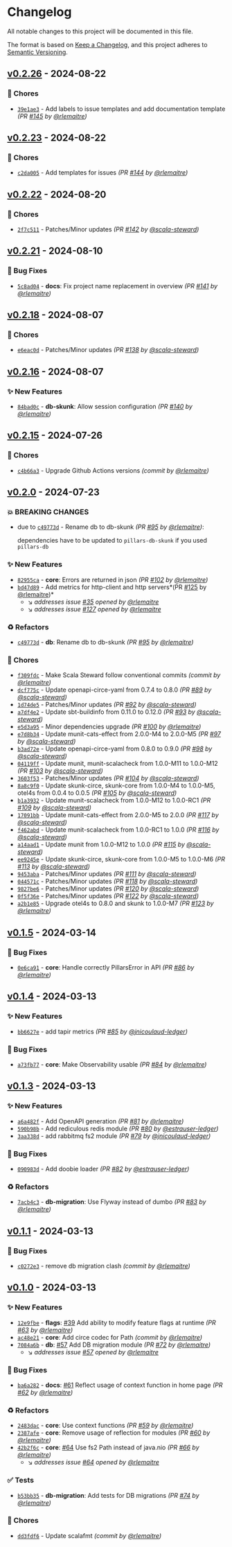 # Changelog
All notable changes to this project will be documented in this file.

The format is based on [Keep a Changelog](https://keepachangelog.com/en/1.0.0/),
and this project adheres to [Semantic Versioning](https://semver.org/spec/v2.0.0.html).

## [v0.2.26] - 2024-08-22
### :wrench: Chores
- [`39e1ae3`](https://github.com/rlemaitre/pillars/commit/39e1ae33154d9430f9c745038c0c3daa63f67293) - Add labels to issue templates and add documentation template *(PR [#145](https://github.com/rlemaitre/pillars/pull/145) by [@rlemaitre](https://github.com/rlemaitre))*


## [v0.2.23] - 2024-08-22
### :wrench: Chores
- [`c2da005`](https://github.com/rlemaitre/pillars/commit/c2da00542b0cd52e9d864f738e506957909b1080) - Add templates for issues *(PR [#144](https://github.com/rlemaitre/pillars/pull/144) by [@rlemaitre](https://github.com/rlemaitre))*


## [v0.2.22] - 2024-08-20
### :wrench: Chores
- [`2f7c511`](https://github.com/rlemaitre/pillars/commit/2f7c51169e15a0fca376c9818147a261c8997f6b) - Patches/Minor updates *(PR [#142](https://github.com/rlemaitre/pillars/pull/142) by [@scala-steward](https://github.com/scala-steward))*


## [v0.2.21] - 2024-08-10
### :bug: Bug Fixes
- [`5c8ad04`](https://github.com/rlemaitre/pillars/commit/5c8ad042e83b2c676a10635bf8f07957bbb8e1ef) - **docs**: Fix project name replacement in overview *(PR [#141](https://github.com/rlemaitre/pillars/pull/141) by [@rlemaitre](https://github.com/rlemaitre))*


## [v0.2.18] - 2024-08-07
### :wrench: Chores
- [`e6eac0d`](https://github.com/rlemaitre/pillars/commit/e6eac0de122d0410e7c0fef2cd0df0169ac4fa1f) - Patches/Minor updates *(PR [#138](https://github.com/rlemaitre/pillars/pull/138) by [@scala-steward](https://github.com/scala-steward))*


## [v0.2.16] - 2024-08-07
### :sparkles: New Features
- [`84bad0c`](https://github.com/rlemaitre/pillars/commit/84bad0c12adf4f6aea9f3954861c2f9d10237a5b) - **db-skunk**: Allow session configuration *(PR [#140](https://github.com/rlemaitre/pillars/pull/140) by [@rlemaitre](https://github.com/rlemaitre))*


## [v0.2.15] - 2024-07-26
### :wrench: Chores
- [`c4b66a3`](https://github.com/rlemaitre/pillars/commit/c4b66a34aedae06b58c21fcf1d191c3961248f4f) - Upgrade Github Actions versions *(commit by [@rlemaitre](https://github.com/rlemaitre))*


## [v0.2.0] - 2024-07-23
### :boom: BREAKING CHANGES
- due to [`c49773d`](https://github.com/rlemaitre/pillars/commit/c49773de50b466bfb5769f61fba0141932df0b19) - Rename db to db-skunk *(PR [#95](https://github.com/rlemaitre/pillars/pull/95) by [@rlemaitre](https://github.com/rlemaitre))*:

  dependencies have to be updated to `pillars-db-skunk` if you used `pillars-db`


### :sparkles: New Features
- [`82955ca`](https://github.com/rlemaitre/pillars/commit/82955ca34d66dbee8586b542a9e95fed2ecdc879) - **core**: Errors are returned in json *(PR [#102](https://github.com/rlemaitre/pillars/pull/102) by [@rlemaitre](https://github.com/rlemaitre))*
- [`bd47d89`](https://github.com/rlemaitre/pillars/commit/bd47d8968ea5262b2f0f57fc97bf18aabceac3a8) - Add metrics for http-client and http servers*(PR [#125](https://github.com/rlemaitre/pillars/pull/125) by [@rlemaitre](https://github.com/rlemaitre))*
  - :arrow_lower_right: *addresses issue [#35](https://github.com/rlemaitre/pillars/issues/35) opened by [@rlemaitre](https://github.com/rlemaitre)*
  - :arrow_lower_right: *addresses issue [#127](https://github.com/rlemaitre/pillars/issues/127) opened by [@rlemaitre](https://github.com/rlemaitre)*

### :recycle: Refactors
- [`c49773d`](https://github.com/rlemaitre/pillars/commit/c49773de50b466bfb5769f61fba0141932df0b19) - **db**: Rename db to db-skunk *(PR [#95](https://github.com/rlemaitre/pillars/pull/95) by [@rlemaitre](https://github.com/rlemaitre))*

### :wrench: Chores
- [`f309fdc`](https://github.com/rlemaitre/pillars/commit/f309fdc203e8b4c9eae3fb9d7a46ecc23ac1da8c) - Make Scala Steward follow conventional commits *(commit by [@rlemaitre](https://github.com/rlemaitre))*
- [`dcf775c`](https://github.com/rlemaitre/pillars/commit/dcf775c5f2db75891d8939e222a1def845d86b6c) - Update openapi-circe-yaml from 0.7.4 to 0.8.0 *(PR [#89](https://github.com/rlemaitre/pillars/pull/89) by [@scala-steward](https://github.com/scala-steward))*
- [`1d74de5`](https://github.com/rlemaitre/pillars/commit/1d74de5c449aaab1222dc770353acd98d42f5f1f) - Patches/Minor updates *(PR [#92](https://github.com/rlemaitre/pillars/pull/92) by [@scala-steward](https://github.com/scala-steward))*
- [`a7df4e2`](https://github.com/rlemaitre/pillars/commit/a7df4e2a68baa0120cb4dd91ac05bcb46014e721) - Update sbt-buildinfo from 0.11.0 to 0.12.0 *(PR [#93](https://github.com/rlemaitre/pillars/pull/93) by [@scala-steward](https://github.com/scala-steward))*
- [`e5d3a95`](https://github.com/rlemaitre/pillars/commit/e5d3a95ea32557a33424cb7e36346fa66ef8351d) - Minor dependencies upgrade *(PR [#100](https://github.com/rlemaitre/pillars/pull/100) by [@rlemaitre](https://github.com/rlemaitre))*
- [`e7d8b34`](https://github.com/rlemaitre/pillars/commit/e7d8b34f89a093238456d6f16b25f73bd514bd9f) - Update munit-cats-effect from 2.0.0-M4 to 2.0.0-M5 *(PR [#97](https://github.com/rlemaitre/pillars/pull/97) by [@scala-steward](https://github.com/scala-steward))*
- [`b3ad72e`](https://github.com/rlemaitre/pillars/commit/b3ad72e37827b48fee9728c83209cdfdf9bda2c8) - Update openapi-circe-yaml from 0.8.0 to 0.9.0 *(PR [#98](https://github.com/rlemaitre/pillars/pull/98) by [@scala-steward](https://github.com/scala-steward))*
- [`04119ff`](https://github.com/rlemaitre/pillars/commit/04119ff3e81a994479e8875b01c7f20238f85db9) - Update munit, munit-scalacheck from 1.0.0-M11 to 1.0.0-M12 *(PR [#103](https://github.com/rlemaitre/pillars/pull/103) by [@scala-steward](https://github.com/scala-steward))*
- [`3603f53`](https://github.com/rlemaitre/pillars/commit/3603f53ba1ea2178e3285a2fefae5b0660e1a766) - Patches/Minor updates *(PR [#104](https://github.com/rlemaitre/pillars/pull/104) by [@scala-steward](https://github.com/scala-steward))*
- [`8a8c9f0`](https://github.com/rlemaitre/pillars/commit/8a8c9f0f75c3f6d6f5ebfb59ea7e02d3edb5b283) - Update skunk-circe, skunk-core from 1.0.0-M4 to 1.0.0-M5, otel4s from 0.0.4 to 0.0.5 *(PR [#105](https://github.com/rlemaitre/pillars/pull/105) by [@scala-steward](https://github.com/scala-steward))*
- [`b1a3932`](https://github.com/rlemaitre/pillars/commit/b1a393272859ed72f84f495e0c86233ab67998ee) - Update munit-scalacheck from 1.0.0-M12 to 1.0.0-RC1 *(PR [#109](https://github.com/rlemaitre/pillars/pull/109) by [@scala-steward](https://github.com/scala-steward))*
- [`17091bb`](https://github.com/rlemaitre/pillars/commit/17091bb3f0d70db12b5c315f8d1a057ad37b00f1) - Update munit-cats-effect from 2.0.0-M5 to 2.0.0 *(PR [#117](https://github.com/rlemaitre/pillars/pull/117) by [@scala-steward](https://github.com/scala-steward))*
- [`f462abd`](https://github.com/rlemaitre/pillars/commit/f462abd6573bb50317bd9d89a2afd1c760b297c6) - Update munit-scalacheck from 1.0.0-RC1 to 1.0.0 *(PR [#116](https://github.com/rlemaitre/pillars/pull/116) by [@scala-steward](https://github.com/scala-steward))*
- [`a14aad1`](https://github.com/rlemaitre/pillars/commit/a14aad1b54685a311f17ae1c6893421a6617e986) - Update munit from 1.0.0-M12 to 1.0.0 *(PR [#115](https://github.com/rlemaitre/pillars/pull/115) by [@scala-steward](https://github.com/scala-steward))*
- [`ee9245e`](https://github.com/rlemaitre/pillars/commit/ee9245e96871b61895bc30065871cc52426ca3d0) - Update skunk-circe, skunk-core from 1.0.0-M5 to 1.0.0-M6 *(PR [#113](https://github.com/rlemaitre/pillars/pull/113) by [@scala-steward](https://github.com/scala-steward))*
- [`9453aba`](https://github.com/rlemaitre/pillars/commit/9453aba6c44b8500bf20c250809db3c00370d22d) - Patches/Minor updates *(PR [#111](https://github.com/rlemaitre/pillars/pull/111) by [@scala-steward](https://github.com/scala-steward))*
- [`044571c`](https://github.com/rlemaitre/pillars/commit/044571cf2899d1c8db474fac9873d931b13e5482) - Patches/Minor updates *(PR [#118](https://github.com/rlemaitre/pillars/pull/118) by [@scala-steward](https://github.com/scala-steward))*
- [`9827be6`](https://github.com/rlemaitre/pillars/commit/9827be6c442a6d32047b6b5509cda42ac1e2668f) - Patches/Minor updates *(PR [#120](https://github.com/rlemaitre/pillars/pull/120) by [@scala-steward](https://github.com/scala-steward))*
- [`0f5f36e`](https://github.com/rlemaitre/pillars/commit/0f5f36e3c8bb4c6d700f3ceee183a20acb93a30e) - Patches/Minor updates *(PR [#122](https://github.com/rlemaitre/pillars/pull/122) by [@scala-steward](https://github.com/scala-steward))*
- [`a2b1e85`](https://github.com/rlemaitre/pillars/commit/a2b1e85ce85e7f2ffee9b0b9223d4e4a29e73651) - Upgrade otel4s to 0.8.0 and skunk to 1.0.0-M7 *(PR [#123](https://github.com/rlemaitre/pillars/pull/123) by [@rlemaitre](https://github.com/rlemaitre))*


## [v0.1.5] - 2024-03-14
### :bug: Bug Fixes
- [`0e6ca91`](https://github.com/rlemaitre/pillars/commit/0e6ca91e41507bbd46e5e549f71b1ca85d02d59b) - **core**: Handle correctly PillarsError in API *(PR [#86](https://github.com/rlemaitre/pillars/pull/86) by [@rlemaitre](https://github.com/rlemaitre))*


## [v0.1.4] - 2024-03-13
### :sparkles: New Features
- [`bb6627e`](https://github.com/rlemaitre/pillars/commit/bb6627e234a0b5fdc6c7eb5189261d0f5a85f531) - add tapir metrics *(PR [#85](https://github.com/rlemaitre/pillars/pull/85) by [@jnicoulaud-ledger](https://github.com/jnicoulaud-ledger))*

### :bug: Bug Fixes
- [`a73fb77`](https://github.com/rlemaitre/pillars/commit/a73fb77bb9990c81fe6bf55435335cd3d32d8c26) - **core**: Make Observability usable *(PR [#84](https://github.com/rlemaitre/pillars/pull/84) by [@rlemaitre](https://github.com/rlemaitre))*


## [v0.1.3] - 2024-03-13
### :sparkles: New Features
- [`a6a482f`](https://github.com/rlemaitre/pillars/commit/a6a482f17696b1e4965d69c0e7e905275d3482bd) - Add OpenAPI generation *(PR [#81](https://github.com/rlemaitre/pillars/pull/81) by [@rlemaitre](https://github.com/rlemaitre))*
- [`590b98b`](https://github.com/rlemaitre/pillars/commit/590b98b3d42687eeb743235a7a27e2cc0e5ecd52) - Add rediculous redis module *(PR [#80](https://github.com/rlemaitre/pillars/pull/80) by [@estrauser-ledger](https://github.com/estrauser-ledger))*
- [`3aa338d`](https://github.com/rlemaitre/pillars/commit/3aa338d66cc6db80ebfa0a0b14a4acff5e2e2c54) - add rabbitmq fs2 module *(PR [#79](https://github.com/rlemaitre/pillars/pull/79) by [@jnicoulaud-ledger](https://github.com/jnicoulaud-ledger))*

### :bug: Bug Fixes
- [`090983d`](https://github.com/rlemaitre/pillars/commit/090983dfc83093367a4b18a9ebb7448e973400d0) - Add doobie loader *(PR [#82](https://github.com/rlemaitre/pillars/pull/82) by [@estrauser-ledger](https://github.com/estrauser-ledger))*

### :recycle: Refactors
- [`7acb4c3`](https://github.com/rlemaitre/pillars/commit/7acb4c34a8ebc49b71dba7c7398b86c95e9116f4) - **db-migration**: Use Flyway instead of dumbo *(PR [#83](https://github.com/rlemaitre/pillars/pull/83) by [@rlemaitre](https://github.com/rlemaitre))*


## [v0.1.1] - 2024-03-13
### :bug: Bug Fixes
- [`c0272e3`](https://github.com/rlemaitre/pillars/commit/c0272e3e8e68a48125955641e760f78e15670cdb) - remove db migration clash *(commit by [@rlemaitre](https://github.com/rlemaitre))*


## [v0.1.0] - 2024-03-13
### :sparkles: New Features
- [`12e9fbe`](https://github.com/rlemaitre/pillars/commit/12e9fbea5a902d1ac9b3e53164fdd50fa011f30a) - **flags**: [#39](https://github.com/rlemaitre/pillars/pull/39) Add ability to modify feature flags at runtime *(PR [#63](https://github.com/rlemaitre/pillars/pull/63) by [@rlemaitre](https://github.com/rlemaitre))*
- [`ac48e21`](https://github.com/rlemaitre/pillars/commit/ac48e216e447d911827a2f405d1c83ae2e20a91b) - **core**: Add circe codec for Path *(commit by [@rlemaitre](https://github.com/rlemaitre))*
- [`7084a6b`](https://github.com/rlemaitre/pillars/commit/7084a6bb9d4fa2350d27ac67b57fe9297a8406d1) - **db**: [#57](https://github.com/rlemaitre/pillars/pull/57) Add DB migration module *(PR [#72](https://github.com/rlemaitre/pillars/pull/72) by [@rlemaitre](https://github.com/rlemaitre))*
  - :arrow_lower_right: *addresses issue [#57](https://github.com/rlemaitre/pillars/issues/57) opened by [@rlemaitre](https://github.com/rlemaitre)*

### :bug: Bug Fixes
- [`ba6a282`](https://github.com/rlemaitre/pillars/commit/ba6a282db2715678a0a5cd680ead3cb53d18fb87) - **docs**: [#61](https://github.com/rlemaitre/pillars/pull/61) Reflect usage of context function in home page *(PR [#62](https://github.com/rlemaitre/pillars/pull/62) by [@rlemaitre](https://github.com/rlemaitre))*

### :recycle: Refactors
- [`2483dac`](https://github.com/rlemaitre/pillars/commit/2483dacba2ee2b1a250456c5b83052445f630cc9) - **core**: Use context functions *(PR [#59](https://github.com/rlemaitre/pillars/pull/59) by [@rlemaitre](https://github.com/rlemaitre))*
- [`2387afe`](https://github.com/rlemaitre/pillars/commit/2387afed7d06edd009dcd0808e897f4ecf7acbcb) - **core**: Remove usage of reflection for modules *(PR [#60](https://github.com/rlemaitre/pillars/pull/60) by [@rlemaitre](https://github.com/rlemaitre))*
- [`42b2f6c`](https://github.com/rlemaitre/pillars/commit/42b2f6c90481a65db09381a68b5be28aacbe264f) - **core**: [#64](https://github.com/rlemaitre/pillars/pull/64) Use fs2 Path instead of java.nio *(PR [#66](https://github.com/rlemaitre/pillars/pull/66) by [@rlemaitre](https://github.com/rlemaitre))*
  - :arrow_lower_right: *addresses issue [#64](https://github.com/rlemaitre/pillars/issues/64) opened by [@rlemaitre](https://github.com/rlemaitre)*

### :white_check_mark: Tests
- [`b53bb35`](https://github.com/rlemaitre/pillars/commit/b53bb354b761e4006543a90a174b060e351d1e1f) - **db-migration**: Add tests for DB migrations *(PR [#74](https://github.com/rlemaitre/pillars/pull/74) by [@rlemaitre](https://github.com/rlemaitre))*

### :wrench: Chores
- [`dd3fdf6`](https://github.com/rlemaitre/pillars/commit/dd3fdf6348f8a893d4f6f2e75f957c7fb7023f76) - Update scalafmt *(commit by [@rlemaitre](https://github.com/rlemaitre))*


[v0.1.0]: https://github.com/rlemaitre/pillars/compare/v0.0.2...v0.1.0
[v0.1.1]: https://github.com/rlemaitre/pillars/compare/v0.1.0...v0.1.1
[v0.1.3]: https://github.com/rlemaitre/pillars/compare/v0.1.1...v0.1.3
[v0.1.4]: https://github.com/rlemaitre/pillars/compare/v0.1.3...v0.1.4
[v0.1.5]: https://github.com/rlemaitre/pillars/compare/v0.1.4...v0.1.5
[v0.2.0]: https://github.com/rlemaitre/pillars/compare/v0.1.5...v0.2.0
[v0.2.0]: https://github.com/rlemaitre/pillars/compare/v0.1.5...v0.2.0
[v0.2.15]: https://github.com/rlemaitre/pillars/compare/v0.2.14...v0.2.15
[v0.2.16]: https://github.com/rlemaitre/pillars/compare/v0.2.15...v0.2.16
[v0.2.18]: https://github.com/rlemaitre/pillars/compare/v0.2.17...v0.2.18
[v0.2.21]: https://github.com/rlemaitre/pillars/compare/v0.2.20...v0.2.21
[v0.2.22]: https://github.com/rlemaitre/pillars/compare/v0.2.21...v0.2.22
[v0.2.23]: https://github.com/rlemaitre/pillars/compare/v0.2.22...v0.2.23
[v0.2.26]: https://github.com/rlemaitre/pillars/compare/v0.2.25...v0.2.26

